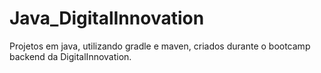 # Java_DigitalInnovation
Projetos em java, utilizando gradle e maven, criados durante o bootcamp backend da DigitalInnovation.

